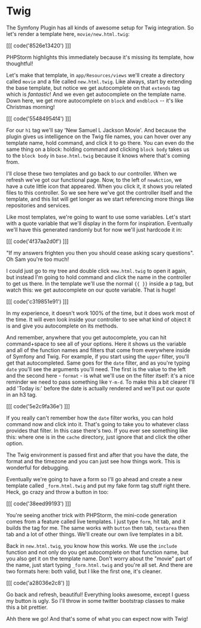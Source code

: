 # Twig

The Symfony Plugin has all kinds of awesome setup for Twig integration.
So let's render a template here, `movie/new.html.twig`:

[[[ code('8526e13420') ]]]

PHPStorm highlights this immediately because it's missing its template, how thoughtful!

Let's make that template, in `app/Resources/views` we'll create a directory
called `movie` and a file called `new.html.twig`. Like always, start by extending
the base template, but notice we get autocomplete on that `extends` tag which is
*fantastic*! And we even get autocomplete on the template name. Down here, we
get more autocomplete on `block` and `endblock` -- it's like Christmas morning!

[[[ code('55484954f4') ]]]

For our `h1` tag we'll say 'New Samuel L Jackson Movie'. And because the plugin
gives us intelligence on the Twig file names, you can hover over any template
name, hold command, and click it to go there. You can even do the same thing on
a block: holding command and clicking `block body` takes us to the `block body` in
`base.html.twig` because it knows where that's coming from.

I'll close these two templates and go back to our controller. When we refresh we've
got our functional page. Now, to the left of `newAction`, we have a cute little icon
that appeared. When you click it, it shows you related files to this controller.
So we see here we've got the controller itself and the template, and this list will
get longer as we start referencing more things like repositories and services.

Like most templates, we're going to want to use some variables. Let's start with a
quote variable that we'll display in the form for inspiration. Eventually we'll have
this generated randomly but for now we'll just hardcode it in:

[[[ code('4f37aa2d0f') ]]]

"If my answers frighten you then you should cease asking scary questions". Oh Sam
you're too much!

I could just go to my tree and double click `new.html.twig` to open it again, but instead 
I'm going to hold command and click the name in the controller to get us there. In the
template we'll use the normal ``{{ }}`` inside a p tag, but watch this: we get autocomplete
on our quote variable. That is huge!

[[[ code('c319851e91') ]]]

In my experience, it doesn't work 100% of the time, but it does work most of the time.
It will even look inside your controller to see what kind of object it is and give you
autocomplete on its methods.

And remember, anywhere that you get autocomplete, you can hit command+space to see
all of your  options. Here it shows us the variable and all of the function names
and filters that come  from everywhere inside of Symfony and Twig. For example, if
you start using the `upper` filter, you'll get that autocompleted. Same goes for
the `date` filter, and as you're typing `date` you'll see the arguments you'll need.
The first is the value to the left and the second here - `format` - is what we'll
use on the filter itself: it's a nice reminder we need to pass something like `Y-m-d`.
To make this a bit clearer I'll add 'Today is:' before the date is actually rendered
and we'll put our quote in an h3 tag.

[[[ code('5e2c9fa36e') ]]]

If you really can't remember how the `date` filter works, you can hold command now
and click  into it. That's going to take you to whatever class provides that filter.
In this case there's two. If you ever see something like this: where one is in the
`cache` directory, just ignore that and click the other option.

The Twig environment is passed first and after that you have the date, the format
and the timezone and you can just see how things work. This is wonderful for debugging. 

Eventually we're going to have a form so I'll go ahead and create a new template called
`_form.html.twig` and put my fake form tag stuff right there. Heck, go crazy and throw a
button in too:

[[[ code('38eed99193') ]]]

You're seeing another trick with PHPStorm, the mini-code generation comes from a
feature called live templates. I just type `form`, hit tab, and it builds the tag
for me. The same works with `button` then tab, `textarea` then tab and a lot of other
things. We'll create our own live templates in a bit.

Back in `new.html.twig`, you know how this works. We use the `include` function and
not only do you get autocomplete on that function name, but you also get it on the
template name. Don't worry about the "movie" part of the name, just start typing
`_form.html.twig` and you're all set. And there are two formats here: both valid,
but I like the first one, it's cleaner.

[[[ code('a28036e2c8') ]]

Go back and refresh, beautiful! Everything looks awesome, except I guess my button
is ugly. So I'll throw in some twitter bootstrap classes to make this a bit prettier. 

Ahh there we go! And that's some of what you can expect now with Twig!
